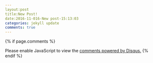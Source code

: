 ```yaml
---
layout:post
title:New Post!
date:2016-11-016-New post-15:13:03	
categories: jekyll update
comments: true
--- 
```


{% if page.comments %}
<div id="disqus_thread"></div>
<script>

    /**
     *  RECOMMENDED CONFIGURATION VARIABLES: EDIT AND UNCOMMENT THE SECTION BELOW TO INSERT DYNAMIC VALUES FROM YOUR PLATFORM OR CMS.
     *  LEARN WHY DEFINING THESE VARIABLES IS IMPORTANT: https://disqus.com/admin/universalcode/#configuration-variables*/
    /*
     var disqus_config = function () {
     this.page.url = PAGE_URL;  // Replace PAGE_URL with your page's canonical URL variable
     this.page.identifier = PAGE_IDENTIFIER; // Replace PAGE_IDENTIFIER with your page's unique identifier variable
     };
     */
    (function() { // DON'T EDIT BELOW THIS LINE
        var d = document, s = d.createElement('script');
        s.src = '//carleinarsson.disqus.com/embed.js';
        s.setAttribute('data-timestamp', +new Date());
        (d.head || d.body).appendChild(s);
    })();
</script>
<noscript>Please enable JavaScript to view the <a href="https://disqus.com/?ref_noscript">comments powered by Disqus.</a></noscript>
<script id="dsq-count-scr" src="//carleinarsson.disqus.com/count.js" async></script>
{% endif %}

